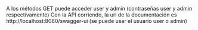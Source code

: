 A los métodos GET puede acceder user y admin (contraseñas user y admin respectivamente)
Con la API corriendo, la url de la documentación es http://localhost:8080/swagger-ui (se puede usar el usuario user o admin)